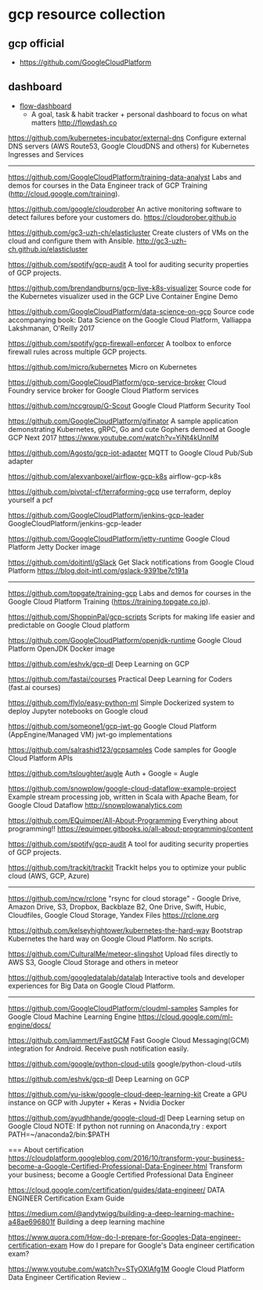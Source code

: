 # gcp resource collection
## gcp official
- https://github.com/GoogleCloudPlatform

## dashboard
- [flow-dashboard](https://github.com/onejgordon/flow-dashboard)
    - A goal, task & habit tracker + personal dashboard to focus on what matters http://flowdash.co


https://github.com/kubernetes-incubator/external-dns
Configure external DNS servers (AWS Route53, Google CloudDNS and others) for Kubernetes Ingresses and Services

*****
https://github.com/GoogleCloudPlatform/training-data-analyst
Labs and demos for courses in the Data Engineer track of GCP Training (http://cloud.google.com/training).

https://github.com/google/cloudprober
An active monitoring software to detect failures before your customers do. https://cloudprober.github.io

https://github.com/gc3-uzh-ch/elasticluster
Create clusters of VMs on the cloud and configure them with Ansible. http://gc3-uzh-ch.github.io/elasticluster

https://github.com/spotify/gcp-audit
A tool for auditing security properties of GCP projects.

https://github.com/brendandburns/gcp-live-k8s-visualizer
Source code for the Kubernetes visualizer used in the GCP Live Container Engine Demo

https://github.com/GoogleCloudPlatform/data-science-on-gcp
Source code accompanying book: Data Science on the Google Cloud Platform, Valliappa Lakshmanan, O'Reilly 2017

https://github.com/spotify/gcp-firewall-enforcer
A toolbox to enforce firewall rules across multiple GCP projects.

https://github.com/micro/kubernetes
Micro on Kubernetes

https://github.com/GoogleCloudPlatform/gcp-service-broker
Cloud Foundry service broker for Google Cloud Platform services

https://github.com/nccgroup/G-Scout
Google Cloud Platform Security Tool

https://github.com/GoogleCloudPlatform/gifinator
A sample application demonstrating Kubernetes, gRPC, Go and cute Gophers demoed at Google GCP Next 2017 https://www.youtube.com/watch?v=YiNt4kUnnIM

https://github.com/Agosto/gcp-iot-adapter
MQTT to Google Cloud Pub/Sub adapter

https://github.com/alexvanboxel/airflow-gcp-k8s
airflow-gcp-k8s

https://github.com/pivotal-cf/terraforming-gcp
use terraform, deploy yourself a pcf

https://github.com/GoogleCloudPlatform/jenkins-gcp-leader
GoogleCloudPlatform/jenkins-gcp-leader

https://github.com/GoogleCloudPlatform/jetty-runtime
Google Cloud Platform Jetty Docker image

https://github.com/doitintl/gSlack
Get Slack notifications from Google Cloud Platform https://blog.doit-intl.com/gslack-9391be7c191a

******
https://github.com/topgate/training-gcp
Labs and demos for courses in the Google Cloud Platform Training (https://training.topgate.co.jp).

https://github.com/ShoppinPal/gcp-scripts
Scripts for making life easier and predictable on Google Cloud platform

https://github.com/GoogleCloudPlatform/openjdk-runtime
Google Cloud Platform OpenJDK Docker image

https://github.com/eshvk/gcp-dl
Deep Learning on GCP

https://github.com/fastai/courses
Practical Deep Learning for Coders (fast.ai courses)

https://github.com/flylo/easy-python-ml
Simple Dockerized system to deploy Jupyter notebooks on Google cloud

https://github.com/someone1/gcp-jwt-go
Google Cloud Platform (AppEngine/Managed VM) jwt-go implementations

https://github.com/salrashid123/gcpsamples
Code samples for Google Cloud Platform APIs

https://github.com/tsloughter/augle
Auth + Google = Augle

https://github.com/snowplow/google-cloud-dataflow-example-project
Example stream processing job, written in Scala with Apache Beam, for Google Cloud Dataflow http://snowplowanalytics.com

https://github.com/EQuimper/All-About-Programming
Everything about programming!! https://equimper.gitbooks.io/all-about-programming/content

https://github.com/spotify/gcp-audit
A tool for auditing security properties of GCP projects.

https://github.com/trackit/trackit
TrackIt helps you to optimize your public cloud (AWS, GCP, Azure)

*****
https://github.com/ncw/rclone
"rsync for cloud storage" - Google Drive, Amazon Drive, S3, Dropbox, Backblaze B2, One Drive, Swift, Hubic, Cloudfiles, Google Cloud Storage, Yandex Files https://rclone.org

https://github.com/kelseyhightower/kubernetes-the-hard-way
Bootstrap Kubernetes the hard way on Google Cloud Platform. No scripts.

https://github.com/CulturalMe/meteor-slingshot
Upload files directly to AWS S3, Google Cloud Storage and others in meteor

https://github.com/googledatalab/datalab
Interactive tools and developer experiences for Big Data on Google Cloud Platform.

*****
https://github.com/GoogleCloudPlatform/cloudml-samples
Samples for Google Cloud Machine Learning Engine https://cloud.google.com/ml-engine/docs/

https://github.com/iammert/FastGCM
Fast Google Cloud Messaging(GCM) integration for Android. Receive push notification easily.

https://github.com/google/python-cloud-utils
google/python-cloud-utils


https://github.com/eshvk/gcp-dl
Deep Learning on GCP

https://github.com/yu-iskw/google-cloud-deep-learning-kit
Create a GPU instance on GCP with Jupyter + Keras + Nvidia Docker

https://github.com/ayudhhande/google-cloud-dl
Deep Learning setup on Google Cloud
NOTE: If python not running on Anaconda,try :
    export PATH=~/anaconda2/bin:$PATH

===
About certification
https://cloudplatform.googleblog.com/2016/10/transform-your-business-become-a-Google-Certified-Professional-Data-Engineer.html
Transform your business; become a Google Certified Professional Data Engineer

https://cloud.google.com/certification/guides/data-engineer/
DATA ENGINEER
Certification Exam Guide

https://medium.com/@andytwigg/building-a-deep-learning-machine-a48ae696801f
Building a deep learning machine

https://www.quora.com/How-do-I-prepare-for-Googles-Data-engineer-certification-exam
How do I prepare for Google's Data engineer certification exam?

https://www.youtube.com/watch?v=STyOXlAfg1M
Google Cloud Platform Data Engineer Certification Review
..
